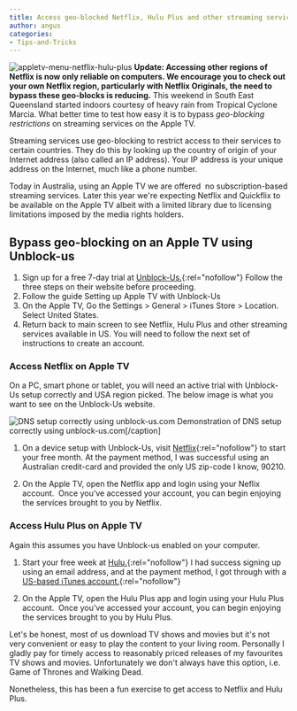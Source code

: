 ```yaml
---
title: Access geo-blocked Netflix, Hulu Plus and other streaming services on Apple TV
author: angus
categories:
- Tips-and-Tricks
---
```

![appletv-menu-netflix-hulu-plus](/assets/images/appletv-menu-netflix-hulu-plus.jpg)
**Update: Accessing other regions of Netflix is now only reliable on computers. We encourage you to check out your own Netflix region, particularly with Netflix Originals, the need to bypass these geo-blocks is reducing.**
This weekend in South East Queensland started indoors courtesy of heavy rain from Tropical Cyclone Marcia. What better time to test how easy it is to bypass _geo-blocking restrictions_ on streaming services on the Apple TV.

Streaming services use geo-blocking to restrict access to their services to certain countries. They do this by looking up the country of origin of your Internet address (also called an IP address). Your IP address is your unique address on the Internet, much like a phone number.

Today in Australia, using an Apple TV we are offered  no subscription-based streaming services. Later this year we're expecting Netflix and Quickflix to be available on the Apple TV albeit with a limited library due to licensing limitations imposed by the media rights holders.


## Bypass geo-blocking on an Apple TV using Unblock-us






  1. Sign up for a free 7-day trial at [Unblock-Us.](https://unblock-us.com){:rel="nofollow"} Follow the three steps on their website before proceeding.
  2. Follow the guide Setting up Apple TV with Unblock-Us
  3. On the Apple TV, Go the Settings > General > iTunes Store > Location. Select United States.
  4. Return back to main screen to see Netflix, Hulu Plus and other streaming services available in US. You will need to follow the next set of instructions to create an account.




### Access Netflix on Apple TV


On a PC, smart phone or tablet, you will need an active trial with Unblock-Us setup correctly and USA region picked. The below image is what you want to see on the Unblock-Us website.

![DNS setup correctly using unblock-us.com](/assets/images/DNS-setup-correctly-using-unblock-us.com_.png) Demonstration of DNS setup correctly using unblock-us.com[/caption]




  1. On a device setup with Unblock-Us, visit [Netflix](https://www.netflix.com){:rel="nofollow"} to start your free month. At the payment method, I was successful using an Australian credit-card and provided the only US zip-code I know, 90210.


  2. On the Apple TV, open the Netflix app and login using your Neflix account.  Once you’ve accessed your account, you can begin enjoying the services brought to you by Netflix.




### Access Hulu Plus on Apple TV


Again this assumes you have Unblock-us enabled on your computer.




  1. Start your free week at [Hulu.](https://www.hulu.com/){:rel="nofollow"} I had success signing up using an email address, and at the payment method, I got through with a [US-based iTunes account.](https://www.lifehacker.com.au/2010/09/how-to-set-up-a-us-itunes-account){:rel="nofollow"}


  2. On the Apple TV, open the Hulu Plus app and login using your Hulu Plus account.  Once you’ve accessed your account, you can begin enjoying the services brought to you by Hulu Plus.


Let's be honest, most of us download TV shows and movies but it's not very convenient or easy to play the content to your living room. Personally I gladly pay for timely access to reasonably priced releases of my favourites TV shows and movies. Unfortunately we don't always have this option, i.e. Game of Thrones and Walking Dead.

Nonetheless, this has been a fun exercise to get access to Netflix and Hulu Plus.
